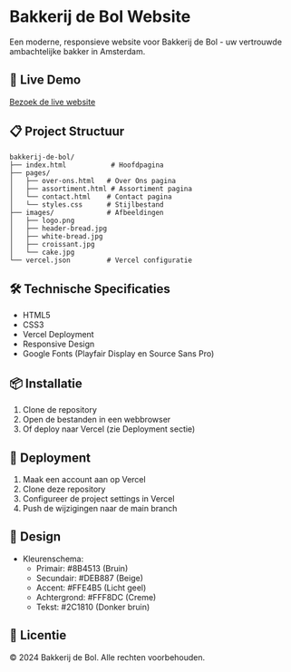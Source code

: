 # Bakkerij de Bol Website

Een moderne, responsieve website voor Bakkerij de Bol - uw vertrouwde ambachtelijke bakker in Amsterdam.

## 🚀 Live Demo

[Bezoek de live website](https://bakkerij-de-bol.vercel.app)

## 📋 Project Structuur

```
bakkerij-de-bol/
├── index.html           # Hoofdpagina
├── pages/
│   ├── over-ons.html   # Over Ons pagina
│   ├── assortiment.html # Assortiment pagina
│   └── contact.html    # Contact pagina
│   └── styles.css      # Stijlbestand
├── images/             # Afbeeldingen
│   ├── logo.png
│   ├── header-bread.jpg
│   ├── white-bread.jpg
│   ├── croissant.jpg
│   └── cake.jpg
└── vercel.json         # Vercel configuratie
```

## 🛠️ Technische Specificaties

- HTML5
- CSS3
- Vercel Deployment
- Responsive Design
- Google Fonts (Playfair Display en Source Sans Pro)

## 📦 Installatie

1. Clone de repository
2. Open de bestanden in een webbrowser
3. Of deploy naar Vercel (zie Deployment sectie)

## 🚀 Deployment

1. Maak een account aan op Vercel
2. Clone deze repository
3. Configureer de project settings in Vercel
4. Push de wijzigingen naar de main branch

## 🎨 Design

- Kleurenschema:
  - Primair: #8B4513 (Bruin)
  - Secundair: #DEB887 (Beige)
  - Accent: #FFE4B5 (Licht geel)
  - Achtergrond: #FFF8DC (Creme)
  - Tekst: #2C1810 (Donker bruin)

## 📝 Licentie

© 2024 Bakkerij de Bol. Alle rechten voorbehouden.
